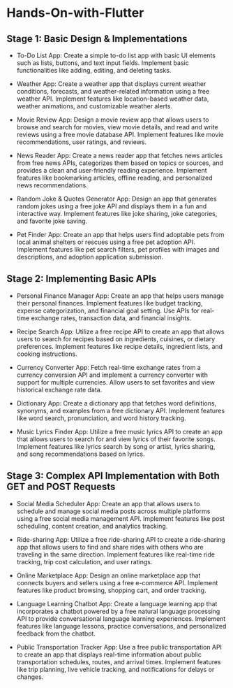 # Hands-On-with-Flutter

## Stage 1: Basic Design & Implementations

* To-Do List App: Create a simple to-do list app with basic UI elements such as lists, buttons, and text input fields. Implement basic functionalities like adding, editing, and deleting tasks.

* Weather App: Create a weather app that displays current weather conditions, forecasts, and weather-related information using a free weather API. Implement features like location-based weather data, weather animations, and customizable weather alerts.

* Movie Review App: Design a movie review app that allows users to browse and search for movies, view movie details, and read and write reviews using a free movie database API. Implement features like movie recommendations, user ratings, and reviews.

* News Reader App: Create a news reader app that fetches news articles from free news APIs, categorizes them based on topics or sources, and provides a clean and user-friendly reading experience. Implement features like bookmarking articles, offline reading, and personalized news recommendations.

* Random Joke & Quotes Generator App: Design an app that generates random jokes using a free joke API and displays them in a fun and interactive way. Implement features like joke sharing, joke categories, and favorite joke saving.

* Pet Finder App: Create an app that helps users find adoptable pets from local animal shelters or rescues using a free pet adoption API. Implement features like pet search filters, pet profiles with images and descriptions, and adoption application submission.

## Stage 2: Implementing Basic APIs

* Personal Finance Manager App: Create an app that helps users manage their personal finances. Implement features like budget tracking, expense categorization, and financial goal setting. Use APIs for real-time exchange rates, transaction data, and financial insights.


* Recipe Search App: Utilize a free recipe API to create an app that allows users to search for recipes based on ingredients, cuisines, or dietary preferences. Implement features like recipe details, ingredient lists, and cooking instructions.

* Currency Converter App: Fetch real-time exchange rates from a currency conversion API and implement a currency converter with support for multiple currencies. Allow users to set favorites and view historical exchange rate data.

* Dictionary App: Create a dictionary app that fetches word definitions, synonyms, and examples from a free dictionary API. Implement features like word search, pronunciation, and word history tracking.

* Music Lyrics Finder App: Utilize a free music lyrics API to create an app that allows users to search for and view lyrics of their favorite songs. Implement features like lyrics search by song or artist, lyrics sharing, and song recommendations based on lyrics.

## Stage 3: Complex API Implementation with Both GET and POST Requests

* Social Media Scheduler App: Create an app that allows users to schedule and manage social media posts across multiple platforms using a free social media management API. Implement features like post scheduling, content creation, and analytics tracking.

* Ride-sharing App: Utilize a free ride-sharing API to create a ride-sharing app that allows users to find and share rides with others who are traveling in the same direction. Implement features like real-time ride tracking, trip cost calculation, and user ratings.

* Online Marketplace App: Design an online marketplace app that connects buyers and sellers using a free e-commerce API. Implement features like product browsing, shopping cart, and order tracking.

* Language Learning Chatbot App: Create a language learning app that incorporates a chatbot powered by a free natural language processing API to provide conversational language learning experiences. Implement features like language lessons, practice conversations, and personalized feedback from the chatbot.

* Public Transportation Tracker App: Use a free public transportation API to create an app that displays real-time information about public transportation schedules, routes, and arrival times. Implement features like trip planning, live vehicle tracking, and notifications for delays or changes.
